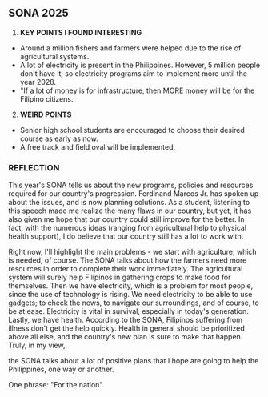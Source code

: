 ## **SONA 2025**

1. **KEY POINTS I FOUND INTERESTING**
* Around a million fishers and farmers were helped due to the rise of agricultural systems. 
* A lot of electricity is present in the Philippines. However, 5 million people don't have it, so electricity programs aim to implement more until the year 2028.
* "If a lot of money is for infrastructure, then MORE money will be for the Filipino citizens. 

2. **WEIRD POINTS**
* Senior high school students are encouraged to choose their desired course as early as now.
* A free track and field oval will be implemented.

### **REFLECTION**

This year's SONA tells us about the new programs, policies and resources required for our country's progression. Ferdinand Marcos Jr. 
has spoken up about the issues, and is now planning solutions. As a student, listening to this speech made me realize the many flaws 
in our country, but yet, it has also given me hope that our country could still improve for the better. In fact, with the numerous ideas 
(ranging from agricultural help to physical health support), I do believe that our country still has a lot to work with. 

Right now, I'll highlight the main problems - we start with agriculture, which is needed, of course. The SONA talks about how the farmers 
need more resources in order to complete their work immediately. The agricultural system will surely help Filipinos in gathering crops to 
make food for themselves. Then we have electricity, which is a problem for most people, since the use of technology is rising. We need 
electricity to be able to use gadgets; to check the news, to navigate our surroundings, and of course, to be at ease. Electricity is vital 
in survival, especially in today's generation. Lastly, we have health. According to the SONA, Filipinos suffering from illness don't get the 
help quickly. Health in general should be prioritized above all else, and the country's new plan is sure to make that happen. Truly, in my view,

 the SONA talks about a lot of positive plans that I hope are going to help the Philippines, one way or another.

One phrase: "For the nation".

